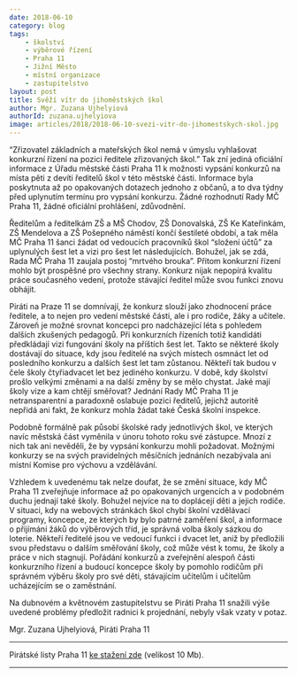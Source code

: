 ```yaml
---
date: 2018-06-10
category: blog
tags:
	- školství
	- výběrové řízení
	- Praha 11
	- Jižní Město
	- místní organizace
	- zastupitelstvo
layout: post
title: Svěží vítr do jihoměstských škol
author: Mgr. Zuzana Ujhelyiová
authorId: zuzana.ujhelyiova
image: articles/2018/2018-06-10-svezi-vitr-do-jihomestskych-skol.jpg
---
```


“Zřizovatel základních a mateřských škol nemá v úmyslu vyhlašovat konkurzní řízení na pozici ředitele zřizovaných škol.” Tak zní jediná oficiální informace z Úřadu městské části Praha 11 k možnosti vypsání konkurzů na místa pěti z devíti ředitelů škol v této městské části. Informace byla poskytnuta až po opakovaných dotazech jednoho z občanů, a to dva týdny před uplynutím termínu pro vypsání konkurzu. Žádné rozhodnutí Rady MČ Praha 11, žádné oficiální prohlášení, zdůvodnění.

Ředitelům a ředitelkám ZŠ a MŠ Chodov, ZŠ Donovalská, ZŠ Ke Kateřinkám, ZŠ Mendelova a ZŠ Pošepného náměstí končí šestileté období, a tak měla MČ Praha 11 šanci žádat od vedoucích pracovníků škol “složení účtů” za uplynulých šest let a vizi pro šest let následujících. Bohužel, jak se zdá, Rada MČ Praha 11 zaujala postoj “mrtvého brouka”. Přitom konkurzní řízení mohlo být prospěšné pro všechny strany. Konkurz nijak nepopírá kvalitu práce současného vedení, protože stávající ředitel může svou funkci znovu obhájit.

Piráti na Praze 11 se domnívají, že konkurz slouží jako zhodnocení práce ředitele, a to nejen pro vedení městské části, ale i pro rodiče, žáky a učitele. Zároveň je možné srovnat koncepci pro nadcházející léta s pohledem dalších zkušených pedagogů. Při konkurzních řízeních totiž kandidáti předkládají vizi fungování školy na příštích šest let. Takto se některé školy dostávají do situace, kdy jsou ředitelé na svých místech osmnáct let od posledního konkurzu a dalších šest let tam zůstanou. Někteří tak budou v čele školy čtyřiadvacet let bez jediného konkurzu. V době, kdy školství prošlo velkými změnami a na další změny by se mělo chystat. Jaké mají školy vize a kam chtějí směřovat? 
Jednání Rady MČ Praha 11 je netransparentní a paradoxně oslabuje pozici ředitelů, jejichž autoritě nepřidá ani fakt, že konkurz mohla žádat také Česká školní inspekce.

Podobně formálně pak působí školské rady jednotlivých škol, ve kterých navíc městská část vyměnila v únoru tohoto roku své zástupce. Mnozí z nich tak ani nevěděli, že by vypsání konkurzu mohli požadovat. Možnými konkurzy se na svých pravidelných měsíčních jednáních nezabývala ani místní Komise pro výchovu a vzdělávání.

Vzhledem k uvedenému tak nelze doufat, že se změní situace, kdy MČ Praha 11 zveřejňuje informace až po opakovaných urgencích a v podobném duchu jednají také školy. Bohužel nejvíce na to doplácejí děti a jejich rodiče. V situaci, kdy na webových stránkách škol chybí školní vzdělávací programy, koncepce, ze kterých by bylo patrné zaměření škol, a informace o přijímání žáků do výběrových tříd, je správná volba školy sázkou do loterie. 
Někteří ředitelé jsou ve vedoucí funkci i dvacet let, aniž by předložili svou představu o dalším směřování školy, což může vést k tomu, že školy a práce v nich stagnují. Pořádání konkurzů a zveřejnění alespoň části konkurzního řízení a budoucí koncepce školy by pomohlo rodičům při správném výběru školy pro své děti, stávajícím učitelům i učitelům ucházejícím se o zaměstnání.

Na dubnovém a květnovém zastupitelstvu se Piráti Praha 11 snažili výše uvedené problémy předložit radnici k projednání, nebyly však vzaty v potaz.

Mgr. Zuzana Ujhelyiová, Piráti Praha 11

---

Pirátské listy Praha 11 [ke stažení zde](/assets/pdf/2018-07-10-praha-11.pdf) (velikost 10 Mb).

- - -
